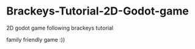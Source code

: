# Brackeys-Tutorial-2D-Godot-game
2D godot game following brackeys tutorial

family friendly game :)) 
